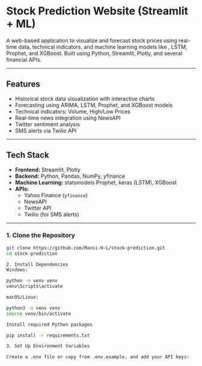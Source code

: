 # Stock Prediction Website (Streamlit + ML)

A web-based application to visualize and forecast stock prices using real-time data, technical indicators, and machine learning models like , LSTM, Prophet, and XGBoost. Built using Python, Streamlit, Plotly, and several financial APIs.

---

##  Features

-  Historical stock data visualization with interactive charts
-  Forecasting using ARIMA, LSTM, Prophet, and XGBoost models
-  Technical indicators: Volume, High/Low Prices
-  Real-time news integration using NewsAPI
-  Twitter sentiment analysis
-  SMS alerts via Twilio API

---

##  Tech Stack

- **Frontend:** Streamlit, Plotly
- **Backend:** Python, Pandas, NumPy, yfinance
- **Machine Learning:** statsmodels Prophet, keras (LSTM), XGBoost
- **APIs:** 
  - Yahoo Finance (`yfinance`)
  - NewsAPI
  - Twitter API
  - Twilio (for SMS alerts)

---


### 1. Clone the Repository

```bash
git clone https://github.com/Mansi-H-L/stock-prediction.git
cd stock-prediction

2. Install Dependencies
Windows:

python -m venv venv
venv\Scripts\activate

macOS/Linux:

python3 -m venv venv
source venv/bin/activate

Install required Python packages

pip install -r requirements.txt

3. Set Up Environment Variables

Create a .env file or copy from .env.example, and add your API keys:
